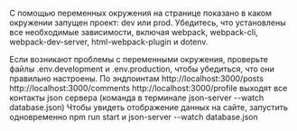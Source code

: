 С помощью переменных окружения на странице показано в каком окружении запущен проект: dev или prod. Убедитесь, что установлены все необходимые зависимости, включая webpack, webpack-cli, webpack-dev-server, html-webpack-plugin и dotenv.

Если возникают проблемы с переменными окружения, проверьте файлы .env.development и .env.production, чтобы убедиться, что они правильно настроены.
По эндпоинтам 
http://localhost:3000/posts
http://localhost:3000/comments
http://localhost:3000/profile
 выходят все контакты json сервера (команда в терминале json-server --watch database.json)
 Чтобы увидеть отображение данных на сайте, запустить одновременно npm run start и json-server --watch database.json
